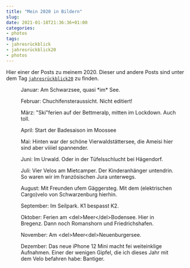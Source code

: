 ```yaml
---
title: "Mein 2020 in Bildern"
slug: 
date: 2021-01-18T21:36:36+01:00
categories:
- photos
tags:
- jahresrückblick
- jahresrückblick20
- photos
---
```


<!-- wp:paragraph -->
<p>Hier einer der Posts zu meinem 2020. Dieser und andere Posts sind unter dem Tag <a href="https://habi.gna.ch/tag/jahresruckblick20"><code>jahresrückblick20</code></a> zu finden.</p>
<!-- /wp:paragraph -->

<!-- wp:image {"id":6073,"sizeSlug":"large"} -->
<figure class="wp-block-image size-large"><img src="https://i0.wp.com/habi.gna.ch/wp-content/uploads/2021/01/20.01.jpeg?fit=700%2C933&amp;ssl=1" alt="" class="wp-image-6073"/><figcaption>Januar: Am Schwarzsee, quasi *im* See.</figcaption></figure>
<!-- /wp:image -->

<!-- wp:image {"id":6074,"sizeSlug":"large"} -->
<figure class="wp-block-image size-large"><img src="https://i0.wp.com/habi.gna.ch/wp-content/uploads/2021/01/20.02.jpeg?fit=700%2C525&amp;ssl=1" alt="" class="wp-image-6074"/><figcaption>Februar: Chuchifensteraussicht. Nicht editiert!</figcaption></figure>
<!-- /wp:image -->

<!-- wp:image {"id":6075,"sizeSlug":"large"} -->
<figure class="wp-block-image size-large"><img src="https://i2.wp.com/habi.gna.ch/wp-content/uploads/2021/01/20.03.jpeg?fit=700%2C700&amp;ssl=1" alt="" class="wp-image-6075"/><figcaption>März: "Ski"ferien auf der Bettmeralp, mitten im Lockdown. Auch toll.</figcaption></figure>
<!-- /wp:image -->

<!-- wp:image {"id":6077,"sizeSlug":"large"} -->
<figure class="wp-block-image size-large"><img src="https://i1.wp.com/habi.gna.ch/wp-content/uploads/2021/01/20.04.jpeg?fit=700%2C525&amp;ssl=1" alt="" class="wp-image-6077"/><figcaption>April: Start der Badesaison im Moossee</figcaption></figure>
<!-- /wp:image -->

<!-- wp:image {"id":6076,"sizeSlug":"large"} -->
<figure class="wp-block-image size-large"><img src="https://i2.wp.com/habi.gna.ch/wp-content/uploads/2021/01/20.05.jpeg?fit=700%2C467&amp;ssl=1" alt="" class="wp-image-6076"/><figcaption>Mai: Hinten war der schöne Vierwaldstättersee, die Ameisi hier sind aber viiiiel spannender.</figcaption></figure>
<!-- /wp:image -->

<!-- wp:image {"id":6078,"sizeSlug":"large"} -->
<figure class="wp-block-image size-large"><img src="https://i2.wp.com/habi.gna.ch/wp-content/uploads/2021/01/20.06.jpeg?fit=700%2C933&amp;ssl=1" alt="" class="wp-image-6078"/><figcaption>Juni: Im Urwald. Oder in der Tüfelsschlucht bei Hägendorf. </figcaption></figure>
<!-- /wp:image -->

<!-- wp:image {"id":6079,"sizeSlug":"large"} -->
<figure class="wp-block-image size-large"><img src="https://i1.wp.com/habi.gna.ch/wp-content/uploads/2021/01/20.07.jpeg?fit=700%2C933&amp;ssl=1" alt="" class="wp-image-6079"/><figcaption>Juli: Vier Velos am Mietcamper. Der Kinderanhänger untendrin. So waren wir im französischen Jura unterwegs.</figcaption></figure>
<!-- /wp:image -->

<!-- wp:image {"id":6080,"sizeSlug":"large"} -->
<figure class="wp-block-image size-large"><img src="https://i2.wp.com/habi.gna.ch/wp-content/uploads/2021/01/20.08.jpeg?fit=700%2C939&amp;ssl=1" alt="" class="wp-image-6080"/><figcaption>August: Mit Freunden ufem Gäggersteg. Mit dem (elektrischen Cargo)velo von Schwarzenburg hierhin.</figcaption></figure>
<!-- /wp:image -->

<!-- wp:image {"id":6081,"sizeSlug":"large"} -->
<figure class="wp-block-image size-large"><img src="https://i1.wp.com/habi.gna.ch/wp-content/uploads/2021/01/20.09.jpeg?fit=700%2C525&amp;ssl=1" alt="" class="wp-image-6081"/><figcaption>September: Im Seilpark. K1 bespasst K2.</figcaption></figure>
<!-- /wp:image -->

<!-- wp:image {"id":6082,"sizeSlug":"large"} -->
<figure class="wp-block-image size-large"><img src="https://i1.wp.com/habi.gna.ch/wp-content/uploads/2021/01/20.10.jpeg?fit=700%2C525&amp;ssl=1" alt="" class="wp-image-6082"/><figcaption>Oktober: Ferien am &lt;del&gt;Meer&lt;/del&gt;Bodensee. Hier in Bregenz. Dann noch Romanshorn und Friedrichshafen.</figcaption></figure>
<!-- /wp:image -->

<!-- wp:image {"id":6083,"sizeSlug":"large"} -->
<figure class="wp-block-image size-large"><img src="https://i0.wp.com/habi.gna.ch/wp-content/uploads/2021/01/20.11.jpeg?fit=700%2C525&amp;ssl=1" alt="" class="wp-image-6083"/><figcaption>November: Am &lt;del&gt;Meer&lt;del&gt;Neuenburgersee.</figcaption></figure>
<!-- /wp:image -->

<!-- wp:image {"id":6084,"sizeSlug":"large"} -->
<figure class="wp-block-image size-large"><img src="https://i1.wp.com/habi.gna.ch/wp-content/uploads/2021/01/20.12.jpeg?fit=700%2C933&amp;ssl=1" alt="" class="wp-image-6084"/><figcaption>Dezember: Das neue iPhone 12 Mini macht fei weiteinklige Aufnahmen. Einer der wenigen Gipfel, die ich dieses Jahr mit dem Velo befahren habe: Bantiger.</figcaption></figure>
<!-- /wp:image -->